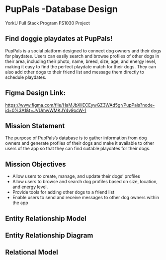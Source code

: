 # PupPals -Database Design
YorkU Full Stack Program FS1030 Project

## Find doggie playdates at PupPals!
PupPals is a social platform designed to connect dog owners and their dogs for playdates. Users can easily search and browse profiles of other dogs in their area, including their photo, name, breed, size, age, and energy level, making it easy to find the perfect playdate match for their dogs. They can also add other dogs to their friend list and message them directly to schedule playdates.

## Figma Design Link:
https://www.figma.com/file/HaMJbXliECEywGZ3WAd5gr/PupPals?node-id=0%3A1&t=JVUmwWMKJY4v9ocW-1

## Mission Statement
The purpose of PupPals’s database is to gather information from dog owners and generate profiles of their dogs and make it available to other users of the app so that they can find suitable playdates for their dogs.

## Mission Objectives
- Allow users to create, manage, and update their dogs’ profiles
- Allow users to browse and search dog profiles based on size, location, and energy level.
- Provide tools for adding other dogs to a friend list
- Enable users to send and receive messages to other dog owners within the app

## Entity Relationship Model

## Entity Relationship Diagram

## Relational Model
